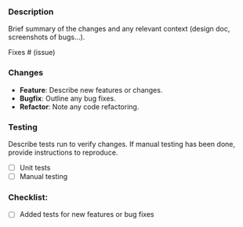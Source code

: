 ### Description

Brief summary of the changes and any relevant context (design doc, screenshots of bugs...).

Fixes # (issue)

### Changes

- **Feature**: Describe new features or changes.
- **Bugfix**: Outline any bug fixes.
- **Refactor**: Note any code refactoring.

### Testing

Describe tests run to verify changes. If manual testing has been done, provide instructions to reproduce.

- [ ] Unit tests
- [ ] Manual testing

### Checklist:

- [ ] Added tests for new features or bug fixes
